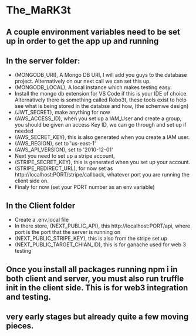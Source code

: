 # The_MaRK3t

## A couple environment variables need to be set up in order to get the app up and running

## In the server folder:
- (MONGODB_URI), A Mongo DB URI, I will add you guys to the database project. Alternatively on our next call we can set this up. 
- (MONGODB_LOCAL), A local instance which makes testing easy. 
- Install the mongo db extension for VS Code if this is your IDE of choice. Alternatively there is something called Robo3t, these tools exist to help see what is being stored in the databse and how, (the schemwe design)
- (JWT_SECRET), make anything for now
- (AWS_ACCESS_ID), when you set up a IAM_User and create a group, you should be given an access Key ID, we can go through and set up if needed
-  (AWS_SECRET_KEY), this is also generated when you create a IAM user. 
- (AWS_REGION), set to 'us-east-1'
- (AWS_API_VERSION), set to '2010-12-01'
- Next you need to set up a stripe account, 
- (STRIPE_SECRET_KEY), this is generated when you set up your account. 
- (STRIPE_REDIRECT_URL), for now set as http://localhost:PORT/stripe/callback, whatever port you are running the client side on.
- Finaly for now (set your PORT number as an env variable)


## In the Client folder
- Create a .env.local file
- In there store, (NEXT_PUBLIC_API), this http://localhost:PORT/api, where port is the port that the server is running on
- (NEXT_PUBLIC_STRIPE_KEY), this is also from the stripe set up
- (NEXT_PUBLIC_TARGET_CHIAN_ID), this is for ganache used for web 3 testing


## Once you install all packages running npm i in both client and server, you must also run truffle init in the client side. This is for web3 integration and testing. 

## very early stages but already quite a few moving pieces. 
